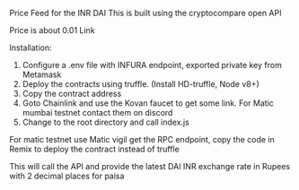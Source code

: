 
Price Feed for the INR DAI
This is built using the cryptocompare open API

Price is about 0.01 Link

Installation:
1. Configure a .env file with INFURA endpoint, exported private key from Metamask
2. Deploy the contracts using truffle. 
(Install HD-truffle, Node v8+)
3. Copy the contract address
4. Goto Chainlink and use the Kovan faucet to get some link. For Matic mumbai testnet contact them on discord
5. Change to the root directory and call index.js 

For matic testnet use Matic vigil get the RPC endpoint, copy the code in Remix to deploy the contract instead of truffle

This will call the API and provide the latest DAI INR exchange rate in Rupees with 2 decimal places for paisa
